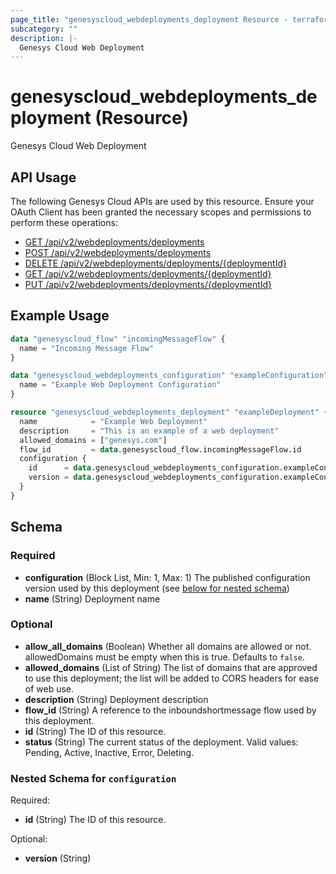 ```yaml
---
page_title: "genesyscloud_webdeployments_deployment Resource - terraform-provider-genesyscloud"
subcategory: ""
description: |-
  Genesys Cloud Web Deployment
---
```

# genesyscloud_webdeployments_deployment (Resource)

Genesys Cloud Web Deployment

## API Usage
The following Genesys Cloud APIs are used by this resource. Ensure your OAuth Client has been granted the necessary scopes and permissions to perform these operations:

* [GET /api/v2/webdeployments/deployments](https://developer.dev-genesys.cloud/api/rest/v2/webdeployments/#get-api-v2-webdeployments-deployments)
* [POST /api/v2/webdeployments/deployments](https://developer.dev-genesys.cloud/api/rest/v2/webdeployments/#post-api-v2-webdeployments-deployments)
* [DELETE /api/v2/webdeployments/deployments/{deploymentId}](https://developer.dev-genesys.cloud/api/rest/v2/webdeployments/#delete-api-v2-webdeployments-deployments--deploymentId-)
* [GET /api/v2/webdeployments/deployments/{deploymentId}](https://developer.dev-genesys.cloud/api/rest/v2/webdeployments/#get-api-v2-webdeployments-deployments--deploymentId-)
* [PUT /api/v2/webdeployments/deployments/{deploymentId}](https://developer.dev-genesys.cloud/api/rest/v2/webdeployments/#put-api-v2-webdeployments-deployments--deploymentId-)

## Example Usage

```terraform
data "genesyscloud_flow" "incomingMessageFlow" {
  name = "Incoming Message Flow"
}

data "genesyscloud_webdeployments_configuration" "exampleConfiguration" {
  name = "Example Web Deployment Configuration"
}

resource "genesyscloud_webdeployments_deployment" "exampleDeployment" {
  name            = "Example Web Deployment"
  description     = "This is an example of a web deployment"
  allowed_domains = ["genesys.com"]
  flow_id         = data.genesyscloud_flow.incomingMessageFlow.id
  configuration {
    id      = data.genesyscloud_webdeployments_configuration.exampleConfiguration.id
    version = data.genesyscloud_webdeployments_configuration.exampleConfiguration.version
  }
}
```

<!-- schema generated by tfplugindocs -->
## Schema

### Required

- **configuration** (Block List, Min: 1, Max: 1) The published configuration version used by this deployment (see [below for nested schema](#nestedblock--configuration))
- **name** (String) Deployment name

### Optional

- **allow_all_domains** (Boolean) Whether all domains are allowed or not. allowedDomains must be empty when this is true. Defaults to `false`.
- **allowed_domains** (List of String) The list of domains that are approved to use this deployment; the list will be added to CORS headers for ease of web use.
- **description** (String) Deployment description
- **flow_id** (String) A reference to the inboundshortmessage flow used by this deployment.
- **id** (String) The ID of this resource.
- **status** (String) The current status of the deployment. Valid values: Pending, Active, Inactive, Error, Deleting.

<a id="nestedblock--configuration"></a>
### Nested Schema for `configuration`

Required:

- **id** (String) The ID of this resource.

Optional:

- **version** (String)

